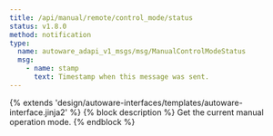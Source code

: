 ```yaml
---
title: /api/manual/remote/control_mode/status
status: v1.8.0
method: notification
type:
  name: autoware_adapi_v1_msgs/msg/ManualControlModeStatus
  msg:
    - name: stamp
      text: Timestamp when this message was sent.
---
```


{% extends 'design/autoware-interfaces/templates/autoware-interface.jinja2' %}
{% block description %}
Get the current manual operation mode.
{% endblock %}
